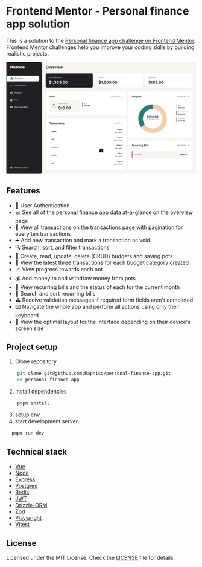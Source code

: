 # Frontend Mentor - Personal finance app solution

This is a solution to the [Personal finance app challenge on Frontend Mentor](https://www.frontendmentor.io/challenges/personal-finance-app-JfjtZgyMt1). Frontend Mentor challenges help you improve your coding skills by building realistic projects.

![App preview](./screenshot.png)

## Features

- 🔐 User Authentication
- 📊 See all of the personal finance app data at-a-glance on the overview page
- 📜 View all transactions on the transactions page with pagination for every ten transactions
- ➕ Add new transaction and mark a transaction as void
- 🔍 Search, sort, and filter transactions
- 📅 Create, read, update, delete (CRUD) budgets and saving pots
- 📂 View the latest three transactions for each budget category created
- 📈 View progress towards each pot
- 💰 Add money to and withdraw money from pots
- 🏦 View recurring bills and the status of each for the current month
- 🔄 Search and sort recurring bills
- ⚠️ Receive validation messages if required form fields aren't completed
- ⌨️ Navigate the whole app and perform all actions using only their keyboard
- 📱 View the optimal layout for the interface depending on their device's screen size

## Project setup

1. Clone repository

```bash
    git clone git@github.com:Raphico/personal-finance-app.git
    cd personal-finance-app
```

2. Install dependencies

```bash
    pnpm install
```

3. setup env
4. start development server

```bash
  pnpm run dev
```

## Technical stack

- [Vue](https://vuejs.org/)
- [Node](https://nodejs.org/)
- [Express](https://expressjs.com/)
- [Postgres](https://www.postgresql.org/)
- [Redis](https://redis.io/)
- [JWT](https://www.npmjs.com/package/jsonwebtoken)
- [Drizzle-ORM](https://orm.drizzle.team/)
- [Zod](https://zod.dev/)
- [Playwright](https://playwright.dev/docs/intro)
- [Vitest](https://vitest.dev/)

## License

Licensed under the MIT License. Check the [LICENSE](./LICENSE) file for details.
